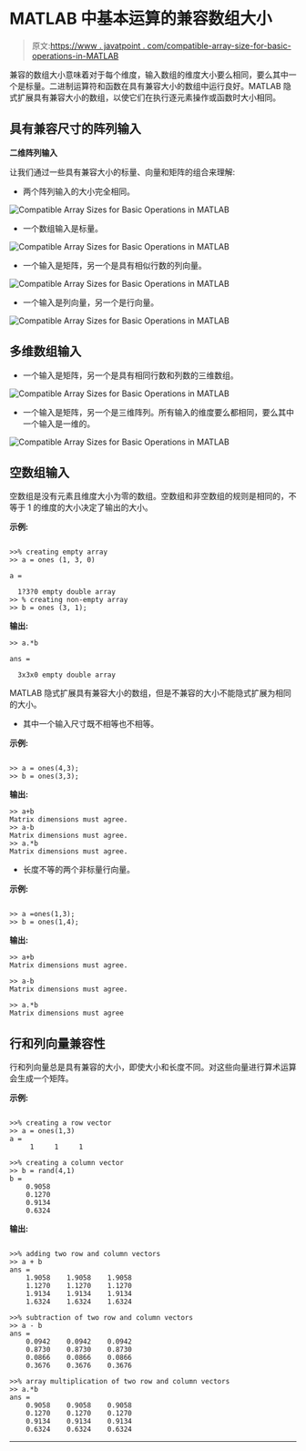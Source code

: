 # MATLAB 中基本运算的兼容数组大小

> 原文:[https://www . javatpoint . com/compatible-array-size-for-basic-operations-in-MATLAB](https://www.javatpoint.com/compatible-array-sizes-for-basic-operations-in-matlab)

兼容的数组大小意味着对于每个维度，输入数组的维度大小要么相同，要么其中一个是标量。二进制运算符和函数在具有兼容大小的数组中运行良好。MATLAB 隐式扩展具有兼容大小的数组，以使它们在执行逐元素操作或函数时大小相同。

## 具有兼容尺寸的阵列输入

**二维阵列输入**

让我们通过一些具有兼容大小的标量、向量和矩阵的组合来理解:

*   两个阵列输入的大小完全相同。

![Compatible Array Sizes for Basic Operations in MATLAB](../Images/0a671f53aeb1ffa3f16a544483ad8424.png)

*   一个数组输入是标量。

![Compatible Array Sizes for Basic Operations in MATLAB](../Images/1e7416783b0fc35aa40c6031a1eb4ac8.png)

*   一个输入是矩阵，另一个是具有相似行数的列向量。

![Compatible Array Sizes for Basic Operations in MATLAB](../Images/85e392fb1451d93e9ac993334a26e8f2.png)

*   一个输入是列向量，另一个是行向量。

![Compatible Array Sizes for Basic Operations in MATLAB](../Images/9ca86620a9aae07ab79b16039dc057e9.png)

## 多维数组输入

*   一个输入是矩阵，另一个是具有相同行数和列数的三维数组。

![Compatible Array Sizes for Basic Operations in MATLAB](../Images/e1a01af9365578b5c3149db32c04cd2a.png)

*   一个输入是矩阵，另一个是三维阵列。所有输入的维度要么都相同，要么其中一个输入是一维的。

![Compatible Array Sizes for Basic Operations in MATLAB](../Images/ac905d3a61cda36a05d83c49089c6e8d.png)

## 空数组输入

空数组是没有元素且维度大小为零的数组。空数组和非空数组的规则是相同的，不等于 1 的维度的大小决定了输出的大小。

**示例:**

```

>>% creating empty array
>> a = ones (1, 3, 0)

a =

  1?3?0 empty double array
>> % creating non-empty array
>> b = ones (3, 1);

```

**输出:**

```
>> a.*b

ans =

  3x3x0 empty double array

```

MATLAB 隐式扩展具有兼容大小的数组，但是不兼容的大小不能隐式扩展为相同的大小。

*   其中一个输入尺寸既不相等也不相等。

**示例:**

```

>> a = ones(4,3);
>> b = ones(3,3);

```

**输出:**

```
>> a+b
Matrix dimensions must agree.
>> a-b
Matrix dimensions must agree.
>> a.*b
Matrix dimensions must agree.

```

*   长度不等的两个非标量行向量。

**示例:**

```

>> a =ones(1,3);
>> b = ones(1,4);

```

**输出:**

```
>> a+b
Matrix dimensions must agree.

>> a-b
Matrix dimensions must agree.

>> a.*b
Matrix dimensions must agree

```

## 行和列向量兼容性

行和列向量总是具有兼容的大小，即使大小和长度不同。对这些向量进行算术运算会生成一个矩阵。

**示例:**

```

>>% creating a row vector
>> a = ones(1,3)
a =
     1     1     1

>>% creating a column vector
>> b = rand(4,1)
b =
    0.9058
    0.1270
    0.9134
    0.6324

```

**输出:**

```

>>% adding two row and column vectors
>> a + b
ans =
    1.9058    1.9058    1.9058
    1.1270    1.1270    1.1270
    1.9134    1.9134    1.9134
    1.6324    1.6324    1.6324

>>% subtraction of two row and column vectors
>> a - b
ans =
    0.0942    0.0942    0.0942
    0.8730    0.8730    0.8730
    0.0866    0.0866    0.0866
    0.3676    0.3676    0.3676

>>% array multiplication of two row and column vectors
>> a.*b
ans =
    0.9058    0.9058    0.9058
    0.1270    0.1270    0.1270
    0.9134    0.9134    0.9134
    0.6324    0.6324    0.6324

```

* * *